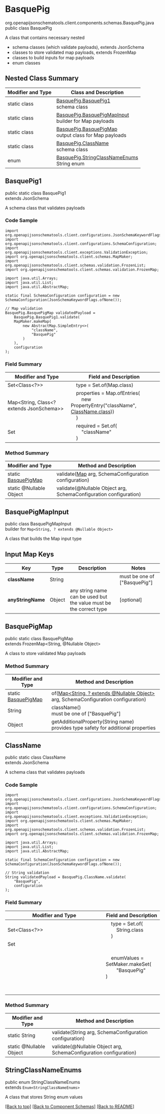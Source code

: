 # BasquePig
org.openapijsonschematools.client.components.schemas.BasquePig.java
public class BasquePig

A class that contains necessary nested
- schema classes (which validate payloads), extends JsonSchema
- classes to store validated map payloads, extends FrozenMap
- classes to build inputs for map payloads
- enum classes

## Nested Class Summary
| Modifier and Type | Class and Description |
| ----------------- | ---------------------- |
| static class | [BasquePig.BasquePig1](#basquepig1)<br> schema class |
| static class | [BasquePig.BasquePigMapInput](#basquepigmapinput)<br> builder for Map payloads |
| static class | [BasquePig.BasquePigMap](#basquepigmap)<br> output class for Map payloads |
| static class | [BasquePig.ClassName](#classname)<br> schema class |
| enum | [BasquePig.StringClassNameEnums]()<br>String enum |

## BasquePig1
public static class BasquePig1<br>
extends JsonSchema

A schema class that validates payloads

### Code Sample
```
import org.openapijsonschematools.client.configurations.JsonSchemaKeywordFlags;
import org.openapijsonschematools.client.configurations.SchemaConfiguration;
import org.openapijsonschematools.client.exceptions.ValidationException;
import org.openapijsonschematools.client.schemas.MapMaker;
import org.openapijsonschematools.client.schemas.validation.FrozenList;
import org.openapijsonschematools.client.schemas.validation.FrozenMap;

import java.util.Arrays;
import java.util.List;
import java.util.AbstractMap;

static final SchemaConfiguration configuration = new SchemaConfiguration(JsonSchemaKeywordFlags.ofNone());

// Map validation
BasquePig.BasquePigMap validatedPayload =
    BasquePig.BasquePig1.validate(
    MapMaker.makeMap(
        new AbstractMap.SimpleEntry<>(
            "className",
            "BasquePig"
        )
    ),
    configuration
);
```

### Field Summary
| Modifier and Type | Field and Description |
| ----------------- | ---------------------- |
| Set<Class<?>> | &nbsp;&nbsp;&nbsp;&nbsp;type = Set.of(Map.class)<br/> |
| Map<String, Class<? extends JsonSchema>> | &nbsp;&nbsp;&nbsp;&nbsp;properties = Map.ofEntries(<br>&nbsp;&nbsp;&nbsp;&nbsp;&nbsp;&nbsp;&nbsp;&nbsp;new PropertyEntry("className", [ClassName.class](#classname)))<br>&nbsp;&nbsp;&nbsp;&nbsp;)<br> |
| Set<String> | &nbsp;&nbsp;&nbsp;&nbsp;required = Set.of(<br>&nbsp;&nbsp;&nbsp;&nbsp;&nbsp;&nbsp;&nbsp;&nbsp;"className"<br>&nbsp;&nbsp;&nbsp;&nbsp;)<br> |

### Method Summary
| Modifier and Type | Method and Description |
| ----------------- | ---------------------- |
| static [BasquePigMap](#basquepigmap) | validate([Map<?, ?>](#basquepigmapinput) arg, SchemaConfiguration configuration) |
| static @Nullable Object | validate(@Nullable Object arg, SchemaConfiguration configuration) |
## BasquePigMapInput
public class BasquePigMapInput<br>
builder for `Map<String, ? extends @Nullable Object>`

A class that builds the Map input type

## Input Map Keys
| Key | Type |  Description | Notes |
| --- | ---- | ------------ | ----- |
| **className** | String |  | must be one of ["BasquePig"] |
| **anyStringName** | Object | any string name can be used but the value must be the correct type | [optional] |

## BasquePigMap
public static class BasquePigMap<br>
extends FrozenMap<String, @Nullable Object>

A class to store validated Map payloads

### Method Summary
| Modifier and Type | Method and Description |
| ----------------- | ---------------------- |
| static [BasquePigMap](#basquepigmap) | of([Map<String, ? extends @Nullable Object>](#basquepigmapinput) arg, SchemaConfiguration configuration) |
| String | className()<br> must be one of ["BasquePig"] |
| Object | getAdditionalProperty(String name)<br>provides type safety for additional properties |

## ClassName
public static class ClassName<br>
extends JsonSchema

A schema class that validates payloads

### Code Sample
```
import org.openapijsonschematools.client.configurations.JsonSchemaKeywordFlags;
import org.openapijsonschematools.client.configurations.SchemaConfiguration;
import org.openapijsonschematools.client.exceptions.ValidationException;
import org.openapijsonschematools.client.schemas.MapMaker;
import org.openapijsonschematools.client.schemas.validation.FrozenList;
import org.openapijsonschematools.client.schemas.validation.FrozenMap;

import java.util.Arrays;
import java.util.List;
import java.util.AbstractMap;

static final SchemaConfiguration configuration = new SchemaConfiguration(JsonSchemaKeywordFlags.ofNone());

// String validation
String validatedPayload = BasquePig.ClassName.validate(
    "BasquePig",
    configuration
);
```

### Field Summary
| Modifier and Type | Field and Description |
| ----------------- | ---------------------- |
| Set<Class<?>> | &nbsp;&nbsp;&nbsp;&nbsp;type = Set.of(<br/>&nbsp;&nbsp;&nbsp;&nbsp;&nbsp;&nbsp;&nbsp;&nbsp;String.class<br/>&nbsp;&nbsp;&nbsp;&nbsp;)<br/> |
| Set<Object> | &nbsp;&nbsp;&nbsp;&nbsp;enumValues = SetMaker.makeSet(<br>&nbsp;&nbsp;&nbsp;&nbsp;&nbsp;&nbsp;&nbsp;&nbsp;"BasquePig"<br>)<br> |

### Method Summary
| Modifier and Type | Method and Description |
| ----------------- | ---------------------- |
| static String | validate(String arg, SchemaConfiguration configuration) |
| static @Nullable Object | validate(@Nullable Object arg, SchemaConfiguration configuration) |

## StringClassNameEnums
public enum StringClassNameEnums<br>
extends `Enum<StringClassNameEnums>`

A class that stores String enum values

[[Back to top]](#top) [[Back to Component Schemas]](../../../README.md#Component-Schemas) [[Back to README]](../../../README.md)
